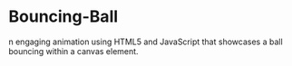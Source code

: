 # Bouncing-Ball
n engaging animation using HTML5 and JavaScript that showcases a ball bouncing within a canvas element.
